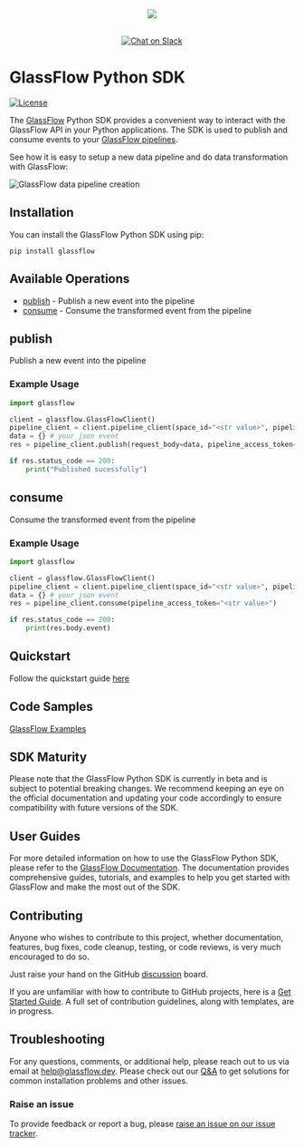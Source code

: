 <div align="center">
  <img src="https://learn.glassflow.dev/~gitbook/image?url=https:%2F%2F3630921082-files.gitbook.io%2F%7E%2Ffiles%2Fv0%2Fb%2Fgitbook-x-prod.appspot.com%2Fo%2Fspaces%252FpRyi93X0Jn9wrh2Z4Ffm%252Flogo%252Fj4ZLY66JC4CCI0kp4Tcl%252FBlue.png%3Falt=media%26token=824ab2c7-e9a7-4b53-bd9a-375650951fc1&width=128&dpr=2&quality=100&sign=312af88abf1a93b897726483f4d86c2733192ab70b94b68ba438f6c85caf7e1a" /><br /><br />
</div>
<p align="center">
<a href="https://join.slack.com/t/glassflowhub/shared_invite/zt-2g3s6nhci-bb8cXP9g9jAQ942gHP5tqg">
        <img src="https://img.shields.io/badge/slack-join-community?logo=slack&amp;logoColor=white&amp;style=flat"
            alt="Chat on Slack"></a>

# GlassFlow Python SDK

[![License](https://img.shields.io/badge/license-MIT-blue.svg)](https://github.com/your-username/glassflow-py-sdk/blob/main/LICENSE)

The [GlassFlow](https://www.glassflow.dev/) Python SDK provides a convenient way to interact with the GlassFlow API in your Python applications. The SDK is used to publish and consume events to your [GlassFlow pipelines](https://learn.glassflow.dev/docs/concepts/pipeline-configuration).

See how it is easy to setup a new data pipeline and do data transformation with GlassFlow:

![GlassFlow data pipeline creation](/assets/GlassFlow%20quickstart.gif)

## Installation

You can install the GlassFlow Python SDK using pip:

```shell
pip install glassflow
```

## Available Operations

* [publish](#publish) - Publish a new event into the pipeline
* [consume](#consume) - Consume the transformed event from the pipeline


## publish

Publish a new event into the pipeline

### Example Usage

```python
import glassflow

client = glassflow.GlassFlowClient()
pipeline_client = client.pipeline_client(space_id="<str value>", pipeline_id="<str value")
data = {} # your json event
res = pipeline_client.publish(request_body=data, pipeline_access_token="<str token>")

if res.status_code == 200:
    print("Published sucessfully")
```


## consume

Consume the transformed event from the pipeline

### Example Usage

```python
import glassflow

client = glassflow.GlassFlowClient()
pipeline_client = client.pipeline_client(space_id="<str value>", pipeline_id="<str value")
data = {} # your json event
res = pipeline_client.consume(pipeline_access_token="<str value>")

if res.status_code == 200:
    print(res.body.event)
```

## Quickstart

Follow the quickstart guide [here](https://learn.glassflow.dev/docs/get-started/quickstart)

## Code Samples

[GlassFlow Examples](https://github.com/glassflow/glassflow-examples)

## SDK Maturity

Please note that the GlassFlow Python SDK is currently in beta and is subject to potential breaking changes. We recommend keeping an eye on the official documentation and updating your code accordingly to ensure compatibility with future versions of the SDK.


## User Guides

For more detailed information on how to use the GlassFlow Python SDK, please refer to the [GlassFlow Documentation]([https://learn.glassflow.dev](https://learn.glassflow.dev/docs)). The documentation provides comprehensive guides, tutorials, and examples to help you get started with GlassFlow and make the most out of the SDK.

## Contributing

Anyone who wishes to contribute to this project, whether documentation, features, bug fixes, code cleanup, testing, or code reviews, is very much encouraged to do so.

Just raise your hand on the GitHub [discussion](https://github.com/glassflow/glassflow-python-sdk/discussions) board.

If you are unfamiliar with how to contribute to GitHub projects, here is a [Get Started Guide](https://docs.github.com/en/get-started/quickstart/contributing-to-projects). A full set of contribution guidelines, along with templates, are in progress.

## Troubleshooting

For any questions, comments, or additional help, please reach out to us via email at [help@glassflow.dev](mailto:help@glassflow.dev).
Please check out our [Q&A](https://github.com/glassflow/glassflow-python-sdk/discussions/categories/q-a) to get solutions for common installation problems and other issues.

### Raise an issue

To provide feedback or report a bug, please [raise an issue on our issue tracker](https://github.com/glassflow/glassflow-python-sdk/issues).
